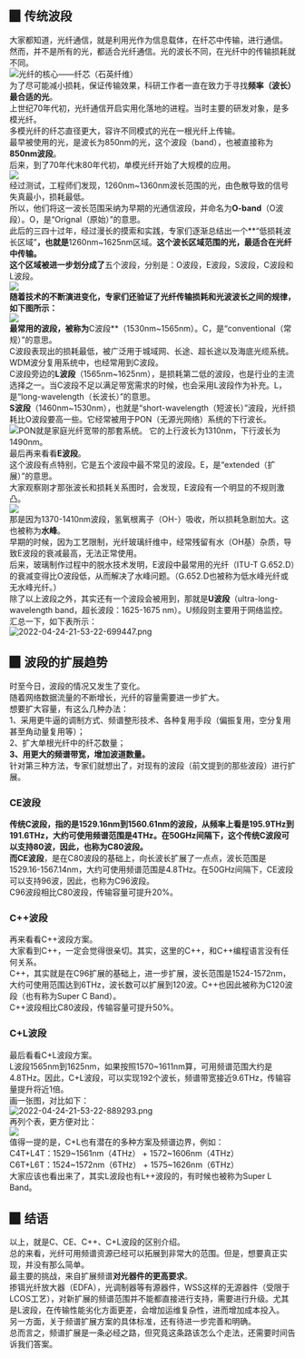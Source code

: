 <a name="qFbpy"></a>
## ▉ 传统波段
大家都知道，光纤通信，就是利用光作为信息载体，在纤芯中传输，进行通信。<br />然而，并不是所有的光，都适合光纤通信。光的波长不同，在光纤中的传输损耗就不同。<br />![光纤的核心——纤芯（石英纤维）](https://cdn.nlark.com/yuque/0/2022/jpeg/396745/1650781397375-d64b2747-7104-4682-b503-ef41c1f9bb9c.jpeg#clientId=u2148579d-1d6e-4&from=paste&id=ue6bdb8c6&originHeight=720&originWidth=1080&originalType=url&ratio=1&rotation=0&showTitle=true&status=done&style=shadow&taskId=u3ea2fc06-0ec5-4843-b1cb-659e2208856&title=%E5%85%89%E7%BA%A4%E7%9A%84%E6%A0%B8%E5%BF%83%E2%80%94%E2%80%94%E7%BA%A4%E8%8A%AF%EF%BC%88%E7%9F%B3%E8%8B%B1%E7%BA%A4%E7%BB%B4%EF%BC%89 "光纤的核心——纤芯（石英纤维）")<br />为了尽可能减小损耗，保证传输效果，科研工作者一直在致力于寻找**频率（波长）最合适的光**。<br />上世纪70年代初，光纤通信开启实用化落地的进程。当时主要的研发对象，是多模光纤。<br />多模光纤的纤芯直径更大，容许不同模式的光在一根光纤上传输。<br />最早被使用的光，是波长为850nm的光，这个波段（band），也被直接称为**850nm波段**。<br />后来，到了70年代末80年代初，单模光纤开始了大规模的应用。<br />![](https://cdn.nlark.com/yuque/0/2022/png/396745/1650781397417-81ce66a5-cc0f-48fa-a4f0-5c4664b081f7.png#clientId=u2148579d-1d6e-4&from=paste&id=u459e8971&originHeight=418&originWidth=604&originalType=url&ratio=1&rotation=0&showTitle=false&status=done&style=shadow&taskId=u71c4ee1a-ddd4-465b-95f0-244548effae&title=)<br />经过测试，工程师们发现，1260nm~1360nm波长范围的光，由色散导致的信号失真最小，损耗最低。<br />所以，他们将这一波长范围采纳为早期的光通信波段，并命名为**O-band**（O波段）。O，是“Orignal（原始）”的意思。<br />此后的三四十过年，经过漫长的摸索和实践，专家们逐渐总结出一个**“低损耗波长区域”**，也就是**1260nm~1625nm区域。**这个波长区域范围的光，最适合在光纤中传输。<br />这个区域被进一步划分成了**五个波段，分别是：O波段，E波段，S波段，C波段和L波段。**<br />![](https://cdn.nlark.com/yuque/0/2022/png/396745/1650781397300-8dd707bf-a6d3-462c-b3a0-d757ce766a60.png#clientId=u2148579d-1d6e-4&from=paste&id=u90cfd3f5&originHeight=245&originWidth=662&originalType=url&ratio=1&rotation=0&showTitle=false&status=done&style=shadow&taskId=u74fb99ee-eeeb-46bc-9f51-6f41d1f747c&title=)<br />随着技术的不断演进变化，专家们还验证了光纤传输损耗和光波波长之间的规律，如下图所示：<br />![](https://cdn.nlark.com/yuque/0/2022/jpeg/396745/1650781397318-3a677ad5-08fe-4a2a-b676-63850cfd84f6.jpeg#clientId=u2148579d-1d6e-4&from=paste&id=u91ba9b0c&originHeight=307&originWidth=544&originalType=url&ratio=1&rotation=0&showTitle=false&status=done&style=shadow&taskId=u95642bc0-b67b-47c0-86bd-103f31ab6ca&title=)<br />最常用的波段，被称为**C波段**（1530nm~1565nm）。C，是“conventional（常规）”的意思。<br />C波段表现出的损耗最低，被广泛用于城域网、长途、超长途以及海底光缆系统。WDM波分复用系统中，也经常用到C波段。<br />C波段旁边的**L波段**（1565nm~1625nm），是损耗第二低的波段，也是行业的主流选择之一。当C波段不足以满足带宽需求的时候，也会采用L波段作为补充。L，是“long-wavelength（长波长）”的意思。<br />**S波段**（1460nm~1530nm），也就是“short-wavelength（短波长）”波段，光纤损耗比O波段要高一些。它经常被用于PON（无源光网络）系统的下行波长。<br />![PON就是家庭光纤宽带的那套系统。 它的上行波长为1310nm，下行波长为1490nm。](https://cdn.nlark.com/yuque/0/2022/jpeg/396745/1650781397383-c1006a80-ad66-40ee-be61-0032515dfd35.jpeg#clientId=u2148579d-1d6e-4&from=paste&id=u2864c642&originHeight=326&originWidth=934&originalType=url&ratio=1&rotation=0&showTitle=true&status=done&style=shadow&taskId=u6463e816-0f11-4790-8695-075dd06817f&title=PON%E5%B0%B1%E6%98%AF%E5%AE%B6%E5%BA%AD%E5%85%89%E7%BA%A4%E5%AE%BD%E5%B8%A6%E7%9A%84%E9%82%A3%E5%A5%97%E7%B3%BB%E7%BB%9F%E3%80%82%20%E5%AE%83%E7%9A%84%E4%B8%8A%E8%A1%8C%E6%B3%A2%E9%95%BF%E4%B8%BA1310nm%EF%BC%8C%E4%B8%8B%E8%A1%8C%E6%B3%A2%E9%95%BF%E4%B8%BA1490nm%E3%80%82 "PON就是家庭光纤宽带的那套系统。 它的上行波长为1310nm，下行波长为1490nm。")<br />最后再来看看**E波段**。<br />这个波段有点特别，它是五个波段中最不常见的波段。E，是“extended（扩展）”的意思。<br />大家观察刚才那张波长和损耗关系图时，会发现，E波段有一个明显的不规则激凸。<br />![](https://cdn.nlark.com/yuque/0/2022/png/396745/1650781397763-fb011253-8497-4bba-800b-d4bd9782ab33.png#clientId=u2148579d-1d6e-4&from=paste&id=u81ca969c&originHeight=455&originWidth=807&originalType=url&ratio=1&rotation=0&showTitle=false&status=done&style=shadow&taskId=u7d41a5d9-8095-4d25-9c19-4dd19af3542&title=)<br />那是因为1370-1410nm波段，氢氧根离子（OH-）吸收，所以损耗急剧加大。这也被称为**水峰**。<br />早期的时候，因为工艺限制，光纤玻璃纤维中，经常残留有水（OH基）杂质，导致E波段的衰减最高，无法正常使用。<br />后来，玻璃制作过程中的脱水技术发明，E波段中最常用的光纤（ITU-T G.652.D）的衰减变得比O波段低，从而解决了水峰问题。（G.652.D也被称为低水峰光纤或无水峰光纤。）<br />除了以上波段之外，其实还有一个波段会被用到，那就是**U波段**（ultra-long-wavelength band，超长波段：1625-1675 nm）。U频段则主要用于网络监控。<br />汇总一下，如下表所示：<br />![2022-04-24-21-53-22-699447.png](https://cdn.nlark.com/yuque/0/2022/png/396745/1650808627779-37cd91ae-7ef5-4daa-8e24-d98305eea5b4.png#clientId=u7916b286-080b-4&from=ui&id=ud11154e5&originHeight=657&originWidth=986&originalType=binary&ratio=1&rotation=0&showTitle=false&size=1947286&status=done&style=shadow&taskId=u531c61ff-7568-4efe-9d02-67b63f661f6&title=)
<a name="i7soZ"></a>
## ▉ 波段的扩展趋势
时至今日，波段的情况又发生了变化。<br />随着网络数据流量的不断增长，光纤的容量需要进一步扩大。<br />想要扩大容量，有这么几种办法：<br />1、采用更牛逼的调制方式、频谱整形技术、各种复用手段（偏振复用，空分复用甚至角动量复用等）；<br />2、扩大单根光纤中的纤芯数量；<br />**3、用更大的频谱带宽，增加波道数量。**<br />针对第三种方法，专家们就想出了，对现有的波段（前文提到的那些波段）进行扩展。
<a name="JWVLV"></a>
### CE波段
**传统C波段，**指的是1529.16nm到1560.61nm的波段，从频率上看是195.9THz到191.6THz，大约可使用频谱范围是4THz。在50GHz间隔下，这个传统C波段可以支持80波，因此，也称为C80波段。<br />而**CE波段**，是在C80波段的基础上，向长波长扩展了一点点，波长范围是1529.16-1567.14nm，大约可使用频谱范围是4.8THz。在50GHz间隔下，CE波段可以支持96波，因此，也称为C96波段。<br />C96波段相比C80波段，传输容量可提升20%。
<a name="Ktr5D"></a>
### C++波段
再来看看C++波段方案。<br />大家看到C++，一定会觉得很亲切。其实，这里的C++，和C++编程语言没有任何关系。<br />C++，其实就是在C96扩展的基础上，进一步扩展，波长范围是1524-1572nm，大约可使用范围达到6THz，波长数可以扩展到120波。C++也因此被称为C120波段（也有称为Super C Band）。<br />C++波段相比C80波段，传输容量可提升50%。
<a name="cd3BR"></a>
### C+L波段
最后看看C+L波段方案。<br />L波段1565nm到1625nm，如果按照1570~1611nm算，可用频谱范围大约是4.8THz。因此，C+L波段，可以实现192个波长，频谱带宽接近9.6THz，传输容量提升将近1倍。<br />画一张图，对比如下：<br />![2022-04-24-21-53-22-889293.png](https://cdn.nlark.com/yuque/0/2022/png/396745/1650808627822-81debc62-96ff-4c2f-95dc-2ac57337ac43.png#clientId=u7916b286-080b-4&from=ui&id=BHTuf&originHeight=659&originWidth=1080&originalType=binary&ratio=1&rotation=0&showTitle=false&size=2139348&status=done&style=shadow&taskId=u1cdce882-570e-49e9-b14e-1dc06497ead&title=)<br />再列个表，更方便对比：<br />![](https://cdn.nlark.com/yuque/0/2022/png/396745/1650781397773-5778faa5-51d3-4aaf-9470-531cf262f95e.png#clientId=u2148579d-1d6e-4&from=paste&id=ub0bad212&originHeight=474&originWidth=1080&originalType=url&ratio=1&rotation=0&showTitle=false&status=done&style=shadow&taskId=u2f43a437-385b-4ea6-8add-3926ce1e7ea&title=)<br />值得一提的是，C+L也有潜在的多种方案及频谱边界，例如：<br />C4T+L4T：1529~1561nm（4THz） +  1572~1606nm（4THz）<br />C6T+L6T：1524~1572nm（6THz） +  1575~1626nm（6THz）<br />大家应该也看出来了，其实L波段也有L++波段的，有时候也被称为Super L Band。
<a name="TcXdN"></a>
## ▉ 结语
以上，就是C、CE、C++、C+L波段的区别介绍。<br />总的来看，光纤可用频谱资源已经可以拓展到非常大的范围。但是，想要真正实现，并没有那么简单。<br />最主要的挑战，来自扩展频谱**对光器件的更高要求**。<br />掺铒光纤放大器（EDFA），光调制器等有源器件，WSS这样的无源器件（受限于LCOS工艺），对新扩展的频谱范围并不能都直接进行支持，需要进行升级。尤其是L波段，在传输性能劣化方面更差，会增加运维复杂性，进而增加成本投入。<br />另一方面，关于频谱扩展方案的具体标准，还有待进一步完善和明确。<br />总而言之，频谱扩展是一条必经之路，但究竟这条路该怎么个走法，还需要时间告诉我们答案。
